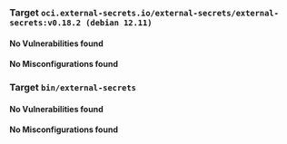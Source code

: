 
<h3>Target <code>oci.external-secrets.io/external-secrets/external-secrets:v0.18.2 (debian 12.11)</code></h3>
<h4>No Vulnerabilities found</h4>
<h4>No Misconfigurations found</h4>
<h3>Target <code>bin/external-secrets</code></h3>
<h4>No Vulnerabilities found</h4>
<h4>No Misconfigurations found</h4>
